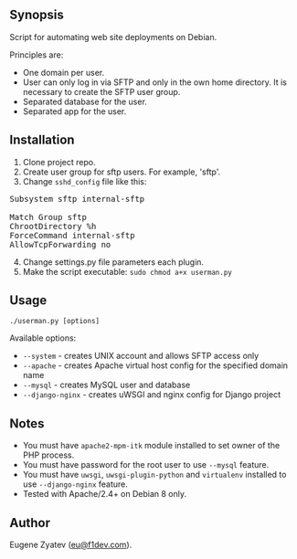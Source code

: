 ## Synopsis

Script for automating web site deployments on Debian.

Principles are:

* One domain per user.
* User can only log in via SFTP and only in the own home directory. It is necessary to create the SFTP user group.
* Separated database for the user.
* Separated app for the user.

## Installation

1. Clone project repo.
2. Create user group for sftp users. For example, 'sftp'.
3. Change `sshd_config` file like this:
<pre>
Subsystem sftp internal-sftp

Match Group sftp
ChrootDirectory %h
ForceCommand internal-sftp
AllowTcpForwarding no
</pre>
4. Change settings.py file parameters each plugin.
5. Make the script executable: `sudo chmod a+x userman.py`

## Usage

`./userman.py [options]`

Available options:
* `--system` - creates UNIX account and allows SFTP access only
* `--apache` - creates Apache virtual host config for the specified domain name
* `--mysql` - creates MySQL user and database
* `--django-nginx` - creates uWSGI and nginx config for Django project

## Notes
* You must have `apache2-mpm-itk` module installed to set owner of the PHP process.
* You must have password for the root user to use `--mysql` feature.
* You must have `uwsgi`, `uwsgi-plugin-python` and `virtualenv` installed to use `--django-nginx` feature.
* Tested with Apache/2.4+ on Debian 8 only.

## Author
Eugene Zyatev ([eu@f1dev.com](mailto:eu@f1dev.com)).